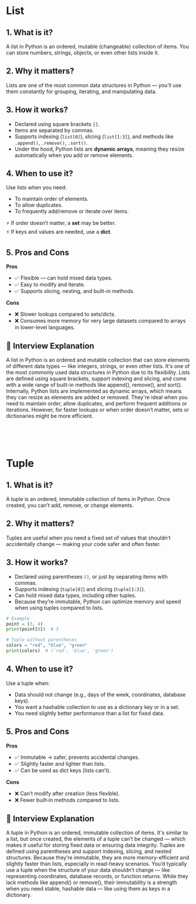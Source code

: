 # List 

## 1. What is it?
A list in Python is an ordered, mutable (changeable) collection of items. You can store numbers, strings, objects, or even other lists inside it.

## 2. Why it matters?
Lists are one of the most common data structures in Python — you’ll use them constantly for grouping, iterating, and manipulating data.

## 3. How it works?
- Declared using square brackets `[]`.  
- Items are separated by commas.  
- Supports indexing (`list[0]`), slicing (`list[1:3]`), and methods like `.append()`, `.remove()`, `.sort()`.  
- Under the hood, Python lists are **dynamic arrays**, meaning they resize automatically when you add or remove elements.

## 4. When to use it?
Use lists when you need:
- To maintain order of elements.  
- To allow duplicates.  
- To frequently add/remove or iterate over items.  

⚡ If order doesn’t matter, a **set** may be better.  
⚡ If keys and values are needed, use a **dict**.

## 5. Pros and Cons

**Pros**  
- ✅ Flexible — can hold mixed data types.  
- ✅ Easy to modify and iterate.  
- ✅ Supports slicing, nesting, and built-in methods.  

**Cons**  
- ❌ Slower lookups compared to sets/dicts.  
- ❌ Consumes more memory for very large datasets compared to arrays in lower-level languages.

## 🧠 Interview Explanation

A list in Python is an ordered and mutable collection that can store elements of different data types — like integers, strings, or even other lists. It's one of the most commonly used data structures in Python due to its flexibility. Lists are defined using square brackets, support indexing and slicing, and come with a wide range of built-in methods like append(), remove(), and sort(). Internally, Python lists are implemented as dynamic arrays, which means they can resize as elements are added or removed. They're ideal when you need to maintain order, allow duplicates, and perform frequent additions or iterations. However, for faster lookups or when order doesn’t matter, sets or dictionaries might be more efficient.

<br>
<br>
<br>

# Tuple 

## 1. What is it?
A tuple is an ordered, immutable collection of items in Python. Once created, you can’t add, remove, or change elements.

## 2. Why it matters?
Tuples are useful when you need a fixed set of values that shouldn’t accidentally change — making your code safer and often faster.

## 3. How it works?
- Declared using parentheses `()`, or just by separating items with commas.
- Supports indexing (`tuple[0]`) and slicing (`tuple[1:3]`).
- Can hold mixed data types, including other tuples.
- Because they’re immutable, Python can optimize memory and speed when using tuples compared to lists.

```python
# Example
point = (3, 4)
print(point[0])  # 3

# Tuple without parentheses
colors = "red", "blue", "green"
print(colors)  # ('red', 'blue', 'green')
```

## 4. When to use it?
Use a tuple when:
- Data should not change (e.g., days of the week, coordinates, database keys).
- You want a hashable collection to use as a dictionary key or in a set.
- You need slightly better performance than a list for fixed data.

## 5. Pros and Cons

**Pros**  
- ✅ Immutable → safer, prevents accidental changes.  
- ✅ Slightly faster and lighter than lists.  
- ✅ Can be used as dict keys (lists can’t).  

**Cons**  
- ❌ Can’t modify after creation (less flexible).  
- ❌ Fewer built‑in methods compared to lists.

## 🧠 Interview Explanation

A tuple in Python is an ordered, immutable collection of items. It's similar to a list, but once created, the elements of a tuple can’t be changed — which makes it useful for storing fixed data or ensuring data integrity. Tuples are defined using parentheses and support indexing, slicing, and nested structures. Because they’re immutable, they are more memory-efficient and slightly faster than lists, especially in read-heavy scenarios. You’d typically use a tuple when the structure of your data shouldn't change — like representing coordinates, database records, or function returns. While they lack methods like append() or remove(), their immutability is a strength when you need stable, hashable data — like using them as keys in a dictionary.
